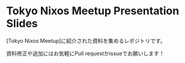 # Tokyo Nixos Meetup Presentation Slides

[Tokyo Nixos Meetup]に紹介された資料を集めるレポジトリです。

資料修正や追加にはお気軽にPull requestかissueでお願いします！
